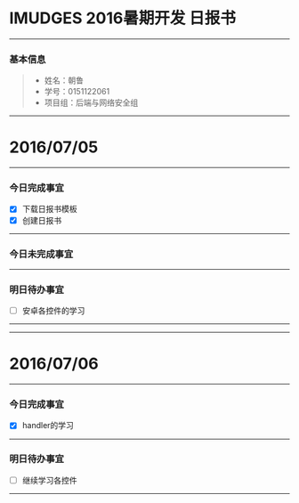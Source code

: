 
# IMUDGES 2016暑期开发 日报书

-------


### 基本信息
> * 姓名：朝鲁
> * 学号：0151122061
> * 项目组：后端与网络安全组

-------


# 2016/07/05

-------

### 今日完成事宜
- [x]  下载日报书模板
- [x]  创建日报书

-----
### 今日未完成事宜



------
### 明日待办事宜
- [ ] 安卓各控件的学习

-------



-------


# 2016/07/06

-------

### 今日完成事宜
- [x]  handler的学习



------
### 明日待办事宜
- [ ] 继续学习各控件

-------
